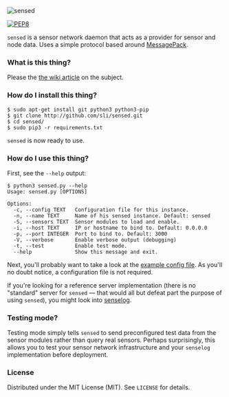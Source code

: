 ![sensed](https://raw.githubusercontent.com/sli/sensed/gh-pages/logo.png)

[![PEP8](https://img.shields.io/badge/code%20style-pep8-orange.svg)](https://www.python.org/dev/peps/pep-0008/)

`sensed` is a sensor network daemon that acts as a provider for sensor and node data. Uses a simple protocol based around [MessagePack](http://msgpack.org/).

### What is this thing?

Please the [the wiki article](https://github.com/sli/sensed/wiki/What-is-sensed%3F) on the subject.


### How do I install this thing?

    $ sudo apt-get install git python3 python3-pip
    $ git clone http://github.com/sli/sensed.git
    $ cd sensed/
    $ sudo pip3 -r requirements.txt

`sensed` is now ready to use.

### How do I use this thing?

First, see the `--help` output:

    $ python3 sensed.py --help
    Usage: sensed.py [OPTIONS]

    Options:
      -c, --config TEXT   Configuration file for this instance.
      -n, --name TEXT     Name of his sensed instance. Default: sensed
      -S, --sensors TEXT  Sensor modules to load and enable.
      -i, --host TEXT     IP or hostname to bind to. Default: 0.0.0.0
      -p, --port INTEGER  Port to bind to. Default: 3000
      -V, --verbose       Enable verbose output (debugging)
      -t, --test          Enable test mode.
      --help              Show this message and exit.

Next, you'll probably want to take a look at the [example config file](https://github.com/sli/sensed/blob/python/config/config.sample.json). As you'll no doubt notice, a configuration file is not required.

If you're looking for a reference server implementation (there is no "standard" server for `sensed` &mdash; that would all but defeat part the purpose of using `sensed`), you might look into [senselog](https://github.com/sli/senselog).

### Testing mode?

Testing mode simply tells `sensed` to send preconfigured test data from the sensor modules rather than query real sensors. Perhaps surprisingly, this allows you to test your sensor network infrastructure and your `senselog` implementation before deployment.

### License

Distributed under the MIT License (MIT). See `LICENSE` for details.
